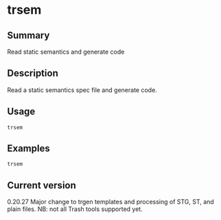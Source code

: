 # trsem

## Summary

Read static semantics and generate code

## Description

Read a static semantics spec file and generate code.

## Usage

    trsem

## Examples

    trsem

## Current version

0.20.27 Major change to trgen templates and processing of STG, ST, and plain files. NB: not all Trash tools supported yet.
